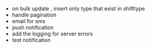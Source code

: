 - on bulk update , insert only type that exist in shifttype
- handle pagination
- email for sms
- push notification
- add the logging for server errors
- test notification
